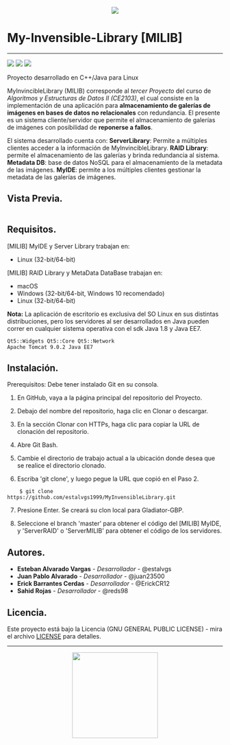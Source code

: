 
<p align="center"> 
    <img src="https://res.cloudinary.com/estalvgs1999/image/upload/v1559695781/CE2103/MILIB_logo_jd6toi.png" heigth="100"/>
</p>

# My-Invensible-Library [MILIB]
***
<p align="left"> 
  <img src="https://camo.githubusercontent.com/3889293d486af33499741bd12a3a1ce11deb4c93/68747470733a2f2f6170692e7472617669732d63692e6f72672f676f6f676c652f676f6f676c65746573742e7376673f6272616e63683d6d6173746572">
  <img
       src="https://camo.githubusercontent.com/a3469255f3fcdead1593919251ab6f438744e9be/68747470733a2f2f63692e6170707665796f722e636f6d2f6170692f70726f6a656374732f7374617475732f346f3338706c743078626f31756263382f6272616e63682f6d61737465723f7376673d74727565">
  
  <img src="https://camo.githubusercontent.com/bc442b82f9ee7ab250bdee5c6fd1f61ee3965952/68747470733a2f2f6170692e636f646163792e636f6d2f70726f6a6563742f62616467652f47726164652f6431313438336130636335633465626439646134666639663763643536363930">
</p>

Proyecto desarrollado en C++/Java para Linux
  
MyInvincibleLibrary (MILIB) corresponde al _tercer Proyecto_ del curso de _Algoritmos y Estructuras de Datos II (CE2103)_, el cual consiste en la implementación de una aplicación para **almacenamiento de galerías de imágenes en bases de datos no relacionales** con redundancia. El presente es un sistema cliente/servidor que permite el almacenamiento de galerías de imágenes con posibilidad de **reponerse a fallos**. 

El sistema desarrollado cuenta con: **ServerLibrary**: Permite a múltiples clientes acceder a la información de MyInvincibleLibrary. **RAID Library**: permite el almacenamiento de las galerías y brinda redundancia al sistema. **Metadata DB**: base de datos NoSQL para el almacenamiento de la metadata de las imágenes. **MyIDE**: permite a los múltiples clientes gestionar la metadata de las galerías de imágenes.

## Vista Previa.

```
```

## Requisitos.
[MILIB] MyIDE y Server Library trabajan en:
* Linux (32-bit/64-bit)

[MILIB] RAID Library y MetaData DataBase trabajan en:
* macOS
* Windows (32-bit/64-bit, Windows 10 recomendado)
* Linux (32-bit/64-bit)

**Nota:** La aplicación de escritorio es exclusiva del SO Linux en sus distintas distribuciones, pero los servidores al ser desarrollados en Java pueden correr en cualquier sistema operativa con el sdk Java 1.8 y Java EE7.
```
Qt5::Widgets Qt5::Core Qt5::Network
Apache Tomcat 9.0.2 Java EE7
```

## Instalación.
Prerequisitos: Debe tener instalado Git en su consola.

1. En GitHub, vaya a la página principal del repositorio del Proyecto.

2. Debajo del nombre del repositorio, haga clic en Clonar o descargar.

3. En la sección Clonar con HTTPs, haga clic para copiar la URL de clonación del repositorio.

4. Abre Git Bash.

5. Cambie el directorio de trabajo actual a la ubicación donde desea que se realice el directorio clonado.

6. Escriba 'git clone', y luego pegue la URL que copió en el Paso 2.
```
    $ git clone https://github.com/estalvgs1999/MyInvensibleLibrary.git
```
7. Presione Enter. Se creará su clon local para Gladiator-GBP.

8. Seleccione el branch 'master' para obtener el código del [MILIB] MyIDE, y 'ServerRAID' o 'ServerMILIB' para obtener el código de los servidores.


## Autores.

* **Esteban Alvarado Vargas** - *Desarrollador* - @estalvgs
* **Juan Pablo Alvarado** - *Desarrollador* - @juan23500
* **Erick Barrantes Cerdas** - *Desarrollador* - @ErickCR12
* **Sahid Rojas** - *Desarrollador* - @reds98

## Licencia.

Este proyecto está bajo la Licencia (GNU GENERAL PUBLIC LICENSE) - mira el archivo 
[LICENSE](https://github.com/estalvgs1999/MyInvinsibleLibrary/blob/master/LICENSE) para detalles.

***

<p align="center">
<img src="https://res.cloudinary.com/dfionqbqe/image/upload/v1554439121/Tec%20logo.png" width="200"/>
</p>

